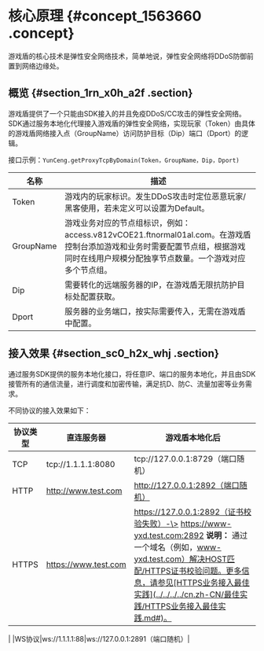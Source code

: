 # 核心原理 {#concept_1563660 .concept}

游戏盾的核心技术是弹性安全网络技术，简单地说，弹性安全网络将DDoS防御前置到网络边缘处。

## 概览 {#section_1rn_x0h_a2f .section}

游戏盾提供了一个只能由SDK接入的并且免疫DDoS/CC攻击的弹性安全网络。SDK通过服务本地化代理接入游戏盾的弹性安全网络，实现玩家（Token）由具体的游戏盾网络接入点（GroupName）访问防护目标（Dip）端口（Dport）的逻辑。

接口示例：`YunCeng.getProxyTcpByDomain(Token，GroupName，Dip，Dport)`

|名称|描述|
|--|--|
|Token|游戏内的玩家标识。发生DDoS攻击时定位恶意玩家/黑客使用，若未定义可以设置为Default。|
|GroupName|游戏业务对应的节点组标识，例如：access.v812vCOE21.ftnormal01al.com。在游戏盾控制台添加游戏和业务时需要配置节点组，根据游戏同时在线用户规模分配独享节点数量。一个游戏对应多个节点组。|
|Dip|需要转化的远端服务器的IP，在游戏盾无限抗防护目标处配置获取。|
|Dport|服务器的业务端口，按实际需要传入，无需在游戏盾中配置。|

## 接入效果 {#section_sc0_h2x_whj .section}

通过服务SDK提供的服务本地化接口，将任意IP、端口的服务本地化，并且由SDK接管所有的通信流量，进行调度和加密传输，满足抗D、防C、流量加密等业务需求。

不同协议的接入效果如下：

|协议类型|直连服务器|游戏盾本地化后|
|----|-----|-------|
|TCP|tcp://1.1.1.1:8080|tcp://127.0.0.1:8729（端口随机）|
|HTTP|http://www.test.com|http://127.0.0.1:2892（端口随机）|
|HTTPS|https://www.test.com|https://127.0.0.1:2892（证书校验失败）-\> https://www-yxd.test.com:2892 **说明：** 通过一个域名（例如，www-yxd.test.com）解决HOST匹配/HTTPS证书校验问题。更多信息，请参见[HTTPS业务接入最佳实践](../../../../cn.zh-CN/最佳实践/HTTPS业务接入最佳实践.md#)。

 |
|WS协议|ws://1.1.1.1:88|ws://127.0.0.1:2891（端口随机）|


